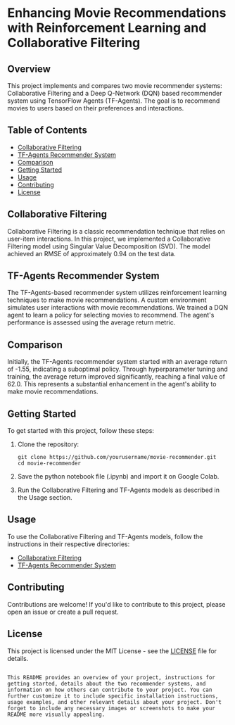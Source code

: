 
# Enhancing Movie Recommendations with Reinforcement Learning and Collaborative Filtering

## Overview

This project implements and compares two movie recommender systems: Collaborative Filtering and a Deep Q-Network (DQN) based recommender system using TensorFlow Agents (TF-Agents). The goal is to recommend movies to users based on their preferences and interactions.

## Table of Contents

- [Collaborative Filtering](#collaborative-filtering)
- [TF-Agents Recommender System](#tf-agents-recommender-system)
- [Comparison](#comparison)
- [Getting Started](#getting-started)
- [Usage](#usage)
- [Contributing](#contributing)
- [License](#license)

## Collaborative Filtering

Collaborative Filtering is a classic recommendation technique that relies on user-item interactions. In this project, we implemented a Collaborative Filtering model using Singular Value Decomposition (SVD). The model achieved an RMSE of approximately 0.94 on the test data.

## TF-Agents Recommender System

The TF-Agents-based recommender system utilizes reinforcement learning techniques to make movie recommendations. A custom environment simulates user interactions with movie recommendations. We trained a DQN agent to learn a policy for selecting movies to recommend. The agent's performance is assessed using the average return metric.

## Comparison

Initially, the TF-Agents recommender system started with an average return of -1.55, indicating a suboptimal policy. Through hyperparameter tuning and training, the average return improved significantly, reaching a final value of 62.0. This represents a substantial enhancement in the agent's ability to make movie recommendations.

## Getting Started

To get started with this project, follow these steps:

1. Clone the repository:

   ```shell
   git clone https://github.com/yourusername/movie-recommender.git
   cd movie-recommender
   ```

2. Save the python notebook file (.ipynb) and import it on Google Colab.


3. Run the Collaborative Filtering and TF-Agents models as described in the Usage section.

## Usage

To use the Collaborative Filtering and TF-Agents models, follow the instructions in their respective directories:

- [Collaborative Filtering](collaborative-filtering/README.md)
- [TF-Agents Recommender System](tf-agents-recommender/README.md)

## Contributing

Contributions are welcome! If you'd like to contribute to this project, please open an issue or create a pull request.

## License

This project is licensed under the MIT License - see the [LICENSE](LICENSE) file for details.
```

This README provides an overview of your project, instructions for getting started, details about the two recommender systems, and information on how others can contribute to your project. You can further customize it to include specific installation instructions, usage examples, and other relevant details about your project. Don't forget to include any necessary images or screenshots to make your README more visually appealing.

